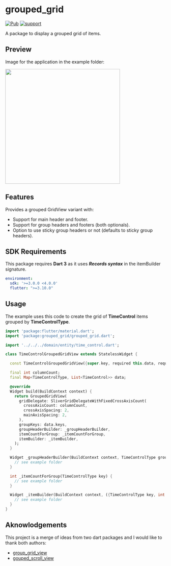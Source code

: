 # grouped_grid
[![Pub](https://img.shields.io/pub/v/grouped_grid.svg?style=flat-square)](https://pub.dev/packages/grouped_grid)
[![support](https://img.shields.io/badge/platform-android%20|%20ios%20|%20linux%20|%20macos%20|%20web%20|%20windows%20-blue.svg)](https://pub.dev/packages/grouped_grid)

A package to display a grouped grid of items.

## Preview
Image for the application in the example folder:

<img width="360px" src="https://github.com/cc-nogueira/flutter_grouped_grid/raw/media/example.gif" alt=""/>

## Features
Provides a grouped GridView variant with:
  - Support for main header and footer.
  - Support for group headers and footers (both optionals).
  - Option to use sticky group headers or not (defaults to sticky group headers).

## SDK Requirements
This package requires **Dart 3** as it uses ***Records syntax*** in the itemBuilder signature.
```yaml
environment:
  sdk: '>=3.0.0 <4.0.0'
  flutter: ">=3.10.0"
 ```

## Usage
The example uses this code to create the grid of **TimeControl** items grouped by **TimeControlType**.

```dart
import 'package:flutter/material.dart';
import 'package:grouped_grid/grouped_grid.dart';

import '../../../domain/entity/time_control.dart';

class TimeControlGroupedGridView extends StatelessWidget {

  const TimeControlGroupedGridView({super.key, required this.data, required this.columnCount});

  final int columnCount;
  final Map<TimeControlType, List<TimeControl>> data;

  @override
  Widget build(BuildContext context) {
    return GroupedGridView(
      gridDelegate: SliverGridDelegateWithFixedCrossAxisCount(
        crossAxisCount: columnCount,
        crossAxisSpacing: 2,
        mainAxisSpacing: 2,
      ),
      groupKeys: data.keys,
      groupHeaderBuilder: _groupHeaderBuilder,
      itemCountForGroup: _itemCountForGroup,
      itemBuilder: _itemBuilder,
    );
  }

  Widget _groupHeaderBuilder(BuildContext context, TimeControlType group) {
    // see example folder
  }

  int _itemCountForGroup(TimeControlType key) {
    // see example folder
  }

  Widget _itemBuilder(BuildContext context, ({TimeControlType key, int itemIndex}) group) {
    // see example folder
  }
}

```

## Aknowlodgements
This project is a merge of ideas from two dart packages and I would like to thank both authors:
  - [group_grid_view](https://pub.dev/packages/group_grid_view)
  - [gouped_scroll_view](https://pub.dev/packages/grouped_scroll_view)